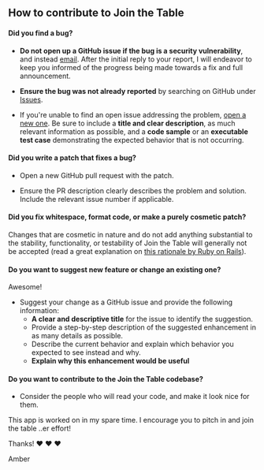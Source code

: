 ## How to contribute to Join the Table

#### **Did you find a bug?**

* **Do not open up a GitHub issue if the bug is a security vulnerability**, and instead  [email](email:hello@ambermjones.dev). After the initial reply to your report, I will endeavor to keep you informed of the progress being made towards a fix and full announcement. 

* **Ensure the bug was not already reported** by searching on GitHub under [Issues](https://github.com/amberjones/JoinTheTable-mobile/issues).

* If you're unable to find an open issue addressing the problem, [open a new one](https://github.com/amberjones/JoinTheTable-mobile/issues/new). Be sure to include a **title and clear description**, as much relevant information as possible, and a **code sample** or an **executable test case** demonstrating the expected behavior that is not occurring.

#### **Did you write a patch that fixes a bug?**

* Open a new GitHub pull request with the patch.

* Ensure the PR description clearly describes the problem and solution. Include the relevant issue number if applicable.


#### **Did you fix whitespace, format code, or make a purely cosmetic patch?**

Changes that are cosmetic in nature and do not add anything substantial to the stability, functionality, or testability of Join the Table will generally not be accepted (read a great explanation on [this rationale by Ruby on Rails](https://github.com/rails/rails/pull/13771#issuecomment-32746700)).

#### **Do you want to suggest new feature or change an existing one?**

Awesome! 
* Suggest your change as a GitHub issue and provide the following information:
  - **A clear and descriptive title** for the issue to identify the suggestion.
  - Provide a step-by-step description of the suggested enhancement in as many details as possible.
  - Describe the current behavior and explain which behavior you expected to see instead and why.
  - **Explain why this enhancement would be useful**

#### **Do you want to contribute to the Join the Table codebase?**

* Consider the people who will read your code, and make it look nice for them.


This app is worked on in my spare time. I encourage you to pitch in and join the table ..er effort!

Thanks! :heart: :heart: :heart:

Amber